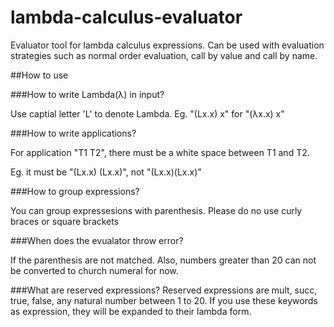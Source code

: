# lambda-calculus-evaluator
Evaluator tool for lambda calculus expressions. Can be used with evaluation strategies such as normal order evaluation, call by value and call by name.


##How to use

###How to write Lambda(λ) in input? 

Use captial letter 'L' to denote Lambda. Eg. "(Lx.x) x" for "(λx.x) x"


###How to write applications?

For application "T1 T2", there must be a white space between T1 and T2.

Eg. it must be "(Lx.x) (Lx.x)", not "(Lx.x)(Lx.x)"


###How to group expressions?

You can group expressesions with parenthesis. Please do no use curly braces or square brackets


###When does the evualator throw error?

If the parenthesis are not matched. Also, numbers greater than 20 can not be converted to church numeral for now.


###What are reserved expressions?
Reserved expressions are mult, succ, true, false, any natural number between 1 to 20. 
If you use these keywords as expression, they will be expanded to their lambda form.

